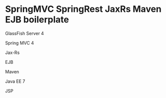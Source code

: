 SpringMVC SpringRest JaxRs Maven EJB boilerplate
============================================

GlassFish Server 4

Spring MVC 4

Jax-Rs

EJB

Maven

Java EE 7

JSP


